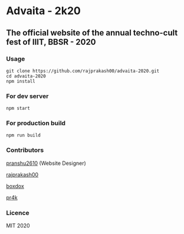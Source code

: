 # Advaita - 2k20

## The official website of the annual techno-cult fest of IIIT, BBSR - 2020

### Usage

```
git clone https://github.com/rajprakash00/advaita-2020.git
cd advaita-2020
npm install
```

### For dev server

```
npm start
```

### For production build

```
npm run build
```

### Contributors
[pranshu2610](https://github.com/pranshu2610) (Website Designer)

[rajprakash00](https://github.com/rajprakash00)

[boxdox](https://github.com/boxdox)

[pr4k](https://github.com/pr4k)

### Licence
MIT 2020
